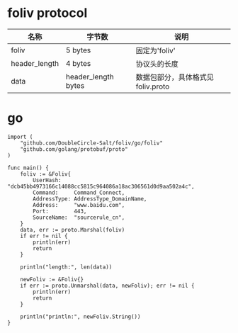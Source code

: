# foliv protocol

| 名称   | 字节数  | 说明  |
|  ----  | ----  | ----  |
| foliv  | 5 bytes | 固定为'foliv' |
| header_length  | 4 bytes | 协议头的长度 |
| data | header_length bytes | 数据包部分，具体格式见foliv.proto |

# go

```
import (
	"github.com/DoubleCircle-Salt/foliv/go/foliv"
	"github.com/golang/protobuf/proto"
)

func main() {
	foliv := &Foliv{
		UserHash:    "dcb45bb4973166c14088cc5815c964086a18ac306561d0d9aa502a4c",
		Command:     Command_Connect,
		AddressType: AddressType_DomainName,
		Address:     "www.baidu.com",
		Port:        443,
		SourceName:  "sourcerule_cn",
	}
	data, err := proto.Marshal(foliv)
	if err != nil {
		println(err)
		return
	}

	println("length:", len(data))

	newFoliv := &Foliv{}
	if err := proto.Unmarshal(data, newFoliv); err != nil {
		println(err)
		return
	}

	println("println:", newFoliv.String())
}

```
